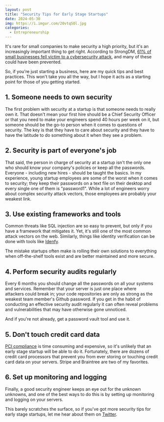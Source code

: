 ```yaml
---
layout: post
title: "Security Tips for Early Stage Startups"
date: 2024-05-30
img: https://i.imgur.com/20vtqSOl.jpg
categories:
  - Entrepreneurship
---
```


It's rare for small companies to make security a high priority, but it's an increasingly important thing to get right. According to StrongDM, [61% of small businesses fell victim to a cybersecurity attack](https://www.strongdm.com/blog/small-business-cyber-security-statistics), and many of these could have been prevented.

So, if you're just starting a business, here are my quick tips and best practices. This won't take you all the way, but I hope it acts as a starting point for those of you getting started.

## 1. Someone needs to own security

The first problem with security at a startup is that someone needs to really own it. That doesn't mean your first hire should be a Chief Security Officer or that you need to make your engineers spend 40 hours per week on it, but someone should be the go-to person when it comes to questions of security. The key is that they have to care about security and they have to have the latitude to do something about it when they see a problem.

## 2. Security is part of everyone's job

That said, the person in charge of security at a startup isn't the only one who should know your company's policies or keep all the passwords. Everyone - including new hires - should be taught the basics. In my experience, young startup employees are some of the worst when it comes to security; they keep their passwords on a text file on their desktop and every single one of them is "password1". While a lot of engineers worry about complex security attack vectors, those employees are probably your weakest link.

## 3. Use existing frameworks and tools

Common threats like SQL injection are so easy to prevent, but only if you have a framework that mitigates it. Yet, it's still one of the most common attack vectors on the web. Similarly, things like identity verification can be done with tools like [Idenfy](https://www.idenfy.com/identity-verification-service/).

The mistake startups often make is rolling their own solutions to everything when off-the-shelf tools exist and are better maintained and more secure.

## 4. Perform security audits regularly

Every 6 months you should change all the passwords on all your systems and services. Remember that your server is just one place where attackers could break in; your code repositories are only as strong as the weakest team member's Github password. If you get in the habit of conducting an effective security audit regularly it can often reveal problems and vulnerabilities that may have otherwise gone unnoticed.

And if you're not already, get a password vault tool and use it.

## 5. Don't touch credit card data

[PCI compliance](https://www.pcisecuritystandards.org/merchants/how_to_be_compliant.php) is time consuming and expensive, so it's unlikely that an early stage startup will be able to do it. Fortunately, there are dozens of credit card processors that prevent you from ever storing or touching credit card data on your servers. Stripe and Braintree are two of my favorites.

## 6. Set up monitoring and logging

Finally, a good security engineer keeps an eye out for the unknown unknowns, and one of the best ways to do this is by setting up monitoring and logging on your servers.

This barely scratches the surface, so if you've got more security tips for early stage startups, let me hear about them on [Twitter](http://www.twitter.com/karllhughes).
